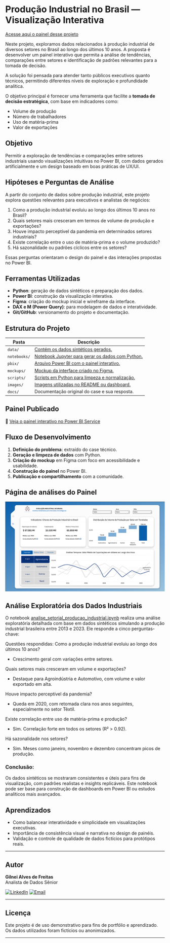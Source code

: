 # Produção Industrial no Brasil — Visualização Interativa

[Acesse aqui o painel desse projeto](https://app.powerbi.com/view?r=eyJrIjoiMjliMmM5YzItMWM2OS00MTUzLThiMmQtZjAxOTE3N2NlY2JlIiwidCI6IjE0NTkzZjgwLTI2NDEtNDQzYy1hOTAzLWQzNGMyNzE1NDdjYSJ9)

Neste projeto, exploramos dados relacionados à produção industrial de diversos setores no Brasil ao longo dos últimos 10 anos. A proposta é desenvolver um painel interativo que permita a análise de tendências, comparações entre setores e identificação de padrões relevantes para a tomada de decisão.

A solução foi pensada para atender tanto públicos executivos quanto técnicos, permitindo diferentes níveis de exploração e profundidade analítica.

O objetivo principal é fornecer uma ferramenta que facilite a **tomada de decisão estratégica**, com base em indicadores como:

- Volume de produção
- Número de trabalhadores
- Uso de matéria-prima
- Valor de exportações

## Objetivo

Permitir a exploração de tendências e comparações entre setores industriais usando visualizações intuitivas no Power BI, com dados gerados artificialmente e um design baseado em boas práticas de UX/UI.

## Hipóteses e Perguntas de Análise

A partir do conjunto de dados sobre produção industrial, este projeto explora questões relevantes para executivos e analistas de negócios:

1. Como a produção industrial evoluiu ao longo dos últimos 10 anos no Brasil?
2. Quais setores mais cresceram em termos de volume de produção e exportações?
3. Houve impacto perceptível da pandemia em determinados setores industriais?
4. Existe correlação entre o uso de matéria-prima e o volume produzido?
5. Há sazonalidade ou padrões cíclicos entre os setores?

Essas perguntas orientaram o design do painel e das interações propostas no Power BI.

## Ferramentas Utilizadas

- **Python**: geração de dados sintéticos e preparação dos dados.
- **Power BI**: construção da visualização interativa.
- **Figma**: criação do mockup inicial e wireframe da interface.
- **DAX e M (Power Query)**: para modelagem de dados e interatividade.
- **Git/GitHub**: versionamento do projeto e documentação.

## Estrutura do Projeto

| Pasta         | Descrição |
|---------------|-----------|
| `data/`       | [Contém os dados sintéticos gerados.](data/) |
| `notebooks/`  | [Notebook Jupyter para gerar os dados com Python.](notebooks/) |
| `pbix/`       | [Arquivo Power BI com o painel interativo.](pbix/) |
| `mockups/`    | [Mockup da interface criado no Figma.](https://www.figma.com/community/file/1522211247084638581/dashboard-mockups-producao-industrial) |
| `scripts/`    | [Scripts em Python para limpeza e normalização.](scripts/) |
| `images/`     | [Imagens utilizadas no README ou dashboard.](images/) |
| `docs/`       | Documentação original do case e sua resposta. |

## Painel Publicado

🔗 [Veja o painel interativo no Power BI Service](https://app.powerbi.com/view?r=eyJrIjoiMjliMmM5YzItMWM2OS00MTUzLThiMmQtZjAxOTE3N2NlY2JlIiwidCI6IjE0NTkzZjgwLTI2NDEtNDQzYy1hOTAzLWQzNGMyNzE1NDdjYSJ9)

## Fluxo de Desenvolvimento

1. **Definição do problema**: extraído do case técnico.
2. **Geração e limpeza de dados** com Python.
3. **Criação do mockup** em Figma com foco em acessibilidade e usabilidade.
4. **Construção do painel** no Power BI.
5. **Publicação e compartilhamento** com a comunidade.

## Página de análises do Painel

![Mockup do Dashboard](mockups/Mockups_dashboard.png)

## Análise Exploratória dos Dados Industriais

O notebook [analise_setorial_producao_industrial.ipynb](notebooks/analise_setorial_producao_industrial.ipynb) realiza uma análise exploratória detalhada com base em dados sintéticos simulando a produção industrial brasileira entre 2013 e 2023. Ele responde a cinco perguntas-chave:

Questões respondidas:
Como a produção industrial evoluiu ao longo dos últimos 10 anos?
- Crescimento geral com variações entre setores.

Quais setores mais cresceram em volume e exportações?
- Destaque para Agroindústria e Automotivo, com volume e valor exportado em alta.

Houve impacto perceptível da pandemia?
- Queda em 2020, com retomada clara nos anos seguintes, especialmente no setor Têxtil.

Existe correlação entre uso de matéria-prima e produção?
- Sim. Correlação forte em todos os setores (R² > 0.92).

Há sazonalidade nos setores?
- Sim. Meses como janeiro, novembro e dezembro concentram picos de produção.

### Conclusão:
Os dados sintéticos se mostraram consistentes e úteis para fins de visualização, com padrões realistas e insights replicáveis. Este notebook pode ser base para construção de dashboards em Power BI ou estudos analíticos mais avançados.

## Aprendizados

- Como balancear interatividade e simplicidade em visualizações executivas.
- Importância de consistência visual e narrativa no design de painéis.
- Validação e controle de qualidade de dados fictícios para protótipos reais.

---
## Autor

**Gilnei Alves de Freitas**  
Analista de Dados Sênior  

<a href="https://www.linkedin.com/in/gilnei-freitas/" target="_blank"><img src="https://img.shields.io/badge/LinkedIn-0A66C2?style=for-the-badge&logo=linkedin&logoColor=white" alt="LinkedIn"/></a>
<a href="mailto:gilnei147@gmail.com"><img src="https://img.shields.io/badge/Email-D14836?style=for-the-badge&logo=gmail&logoColor=white" alt="Email"/></a>


---

## Licença

Este projeto é de uso demonstrativo para fins de portfólio e aprendizado. Os dados utilizados foram fictícios ou anonimizados.

---